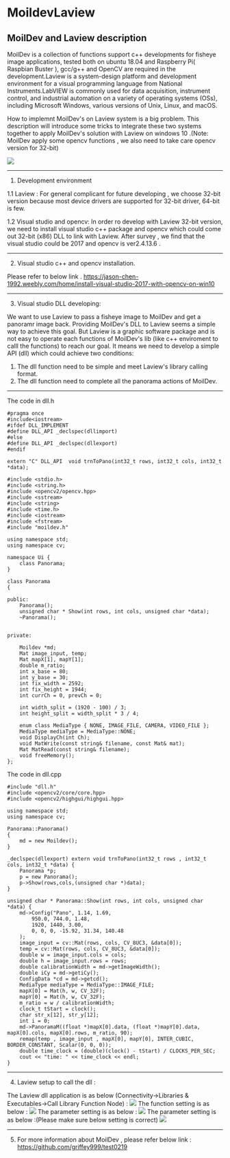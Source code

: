 MoildevLaview
============================================================================================================================

MoilDev and Laview description
---------------------------------------------------------------------------------------------------------------------------

MoilDev is a collection of functions support c++ developments for fisheye image applications, tested both on ubuntu 18.04 and Raspberry Pi( Raspbian Buster ), gcc/g++ and OpenCV are required in the development.Laview is a system-design platform and development environment for a visual programming language from National Instruments.LabVIEW is commonly used for data acquisition, instrument control, and industrial automation on a variety of operating systems (OSs), including Microsoft Windows, various versions of Unix, Linux, and macOS.

How to implemnt MoilDev's on Laview system is a big problem. This description will introduce some tricks to integrate these two systems together to apply MoilDev's solution with Laview on windows 10 .(Note: MoilDev apply some opencv functions , we also need to take care opencv version for 32-bit)

![](https://github.com/griffey999/MoildevLaview/blob/master/image/final.png)

-----------------------------------------------------------------------------------------------------------------------------
1. Development environment

1.1 Laview : For general complicant for future developing , we choose 32-bit version because most device drivers are supported for 32-bit driver, 64-bit is few. 

1.2 Visual studio and opencv: In order ro develop with Laview 32-bit version, we need to install visual studio c++ package and opencv which could come out 32-bit (x86) DLL to link with Laview. After survey , we find that the visual studio could be 2017 and opencv is ver2.4.13.6 . 

-----------------------------------------------------------------------------------------------------------------------------
2. Visual studio c++ and opencv installation.

Please refer to below link . 
https://jason-chen-1992.weebly.com/home/install-visual-studio-2017-with-opencv-on-win10

-----------------------------------------------------------------------------------------------------------------------------
3. Visual studio DLL developing: 

We want to use Laview to pass a fisheye image to MoilDev and get a panoramr image back. Providing MoilDev's DLL to Laview seems a simple way to achieve this goal. But Laview is a graphic software package and is not easy to operate each functions of MoilDev's lib (like c++ enviroment to calll the functions) to reach our goal. It means we need to develop a simple API (dll) which could achieve two conditions: 
1. The dll function need to be simple and meet Laview's library calling format.
2. The dll function need to complete all the panorama actions of MoilDev. 

-----------------------------------------------------------------------------------------------------------------------------
The code in dll.h
```
#pragma once
#include<iostream>
#ifdef DLL_IMPLEMENT
#define DLL_API _declspec(dllimport)
#else
#define DLL_API _declspec(dllexport)
#endif

extern "C" DLL_API  void trnToPano(int32_t rows, int32_t cols, int32_t *data);

#include <stdio.h>
#include <string.h>
#include <opencv2/opencv.hpp>
#include <sstream>
#include <string>
#include <time.h>
#include <iostream>
#include <fstream>
#include "moildev.h"

using namespace std;
using namespace cv;

namespace Ui {
	class Panorama;
}

class Panorama
{

public:
	Panorama();
	unsigned char * Show(int rows, int cols, unsigned char *data);
	~Panorama();


private:

	Moildev *md;
	Mat image_input, temp;
	Mat mapX[1], mapY[1];
	double m_ratio;
	int x_base = 80;
	int y_base = 30;
	int fix_width = 2592;
	int fix_height = 1944;
	int currCh = 0, prevCh = 0;

	int width_split = (1920 - 100) / 3;
	int height_split = width_split * 3 / 4;

	enum class MediaType { NONE, IMAGE_FILE, CAMERA, VIDEO_FILE };
	MediaType mediaType = MediaType::NONE;
	void DisplayCh(int Ch);
	void MatWrite(const string& filename, const Mat& mat);
	Mat MatRead(const string& filename);
	void freeMemory();
};

```
The code in dll.cpp
```
#include "dll.h"
#include <opencv2/core/core.hpp>
#include <opencv2/highgui/highgui.hpp>

using namespace std;
using namespace cv;

Panorama::Panorama()
{
	md = new Moildev();
}

_declspec(dllexport) extern void trnToPano(int32_t rows , int32_t cols, int32_t *data) {
	Panorama *p;
	p = new Panorama();
	p->Show(rows,cols,(unsigned char *)data);
}

unsigned char * Panorama::Show(int rows, int cols, unsigned char *data) {
	md->Config("Pano", 1.14, 1.69,
		950.0, 744.0, 1.48,
		1920, 1440, 3.00,
		0, 0, 0, -15.92, 31.34, 140.48
	);
	image_input = cv::Mat(rows, cols, CV_8UC3, &data[0]);
	temp = cv::Mat(rows, cols, CV_8UC3, &data[0]);
	double w = image_input.cols = cols;
	double h = image_input.rows = rows;
	double calibrationWidth = md->getImageWidth();
	double iCy = md->getiCy();
	ConfigData *cd = md->getcd();
	MediaType mediaType = MediaType::IMAGE_FILE;
	mapX[0] = Mat(h, w, CV_32F);
	mapY[0] = Mat(h, w, CV_32F);
	m_ratio = w / calibrationWidth;
	clock_t tStart = clock();
	char str_x[12], str_y[12];
	int i = 0;
	md->PanoramaM((float *)mapX[0].data, (float *)mapY[0].data, mapX[0].cols, mapX[0].rows, m_ratio, 90);   
	remap(temp , image_input , mapX[0], mapY[0], INTER_CUBIC, BORDER_CONSTANT, Scalar(0, 0, 0));
	double time_clock = (double)(clock() - tStart) / CLOCKS_PER_SEC;
	cout << "time: " << time_clock << endl;
}
```

---------------------------------------------------------------------------------------------------------------------------
4. Laview setup to call the dll : 

The Laview dll application is as below (Connectivity->Libraries & Executables->Call Library Function Node) :
![](https://github.com/griffey999/MoildevLaview/blob/master/image/laview1.png)
The function setting is as below :
![](https://github.com/griffey999/MoildevLaview/blob/master/image/laview2.png)
The parameter setting is as below : 
![](https://github.com/griffey999/MoildevLaview/blob/master/image/laview3.png)
The parameter setting is as below :(Please make sure below setting is correct) 
![](https://github.com/griffey999/MoildevLaview/blob/master/image/laview4.png)

---------------------------------------------------------------------------------------------------------------------------
5. For more information about MoilDev , please refer below link : 
https://github.com/griffey999/test0219
